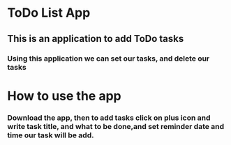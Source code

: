 # ToDo List App
## This is an application to add ToDo tasks
###  Using this application  we can set our tasks, and delete our tasks

# How to use the app 
### Download the app, then to add tasks click on plus icon and write task title, and what to be done,and set reminder date and time our task will be add.